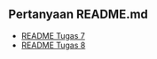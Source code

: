 ## Pertanyaan README.md 
- [README Tugas 7](READMES/README1.md)
- [README Tugas 8](READMES/README2.md)